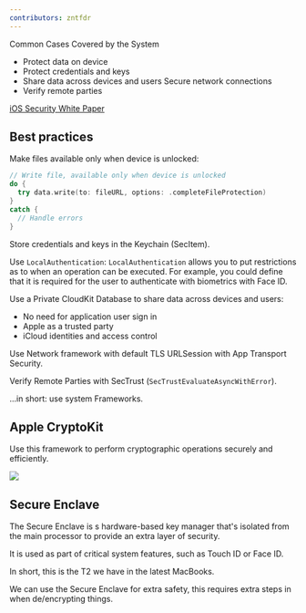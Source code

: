 ```yaml
---
contributors: zntfdr
---
```


Common Cases Covered by the System

- Protect data on device
- Protect credentials and keys
- Share data across devices and users Secure network connections
- Verify remote parties

[iOS Security White Paper](https://www.apple.com/business/docs/site/iOS_Security_Guide.pdf)

## Best practices

Make files available only when device is unlocked:

```swift
// Write file, available only when device is unlocked 
do { 
  try data.write(to: fileURL, options: .completeFileProtection) 
} 
catch { 
  // Handle errors 
} 
```

Store credentials and keys in the Keychain (SecItem).

Use `LocalAuthentication`: `LocalAuthentication` allows you to put restrictions as to when an operation can be executed. For example, you could define that it is required for the user to authenticate with biometrics with Face ID.

Use a Private CloudKit Database to share data across devices and users:

- No need for application user sign in 
- Apple as a trusted party
- iCloud identities and access control

Use Network framework with default TLS URLSession with App Transport Security.

Verify Remote Parties with SecTrust (`SecTrustEvaluateAsyncWithError`).

...in short: use system Frameworks.

## Apple CryptoKit

Use this framework to perform cryptographic operations securely and efficiently.

![][cryImage]

## Secure Enclave

The Secure Enclave is s hardware-based key manager that's isolated from the main processor to provide an extra layer of security. 

It is used as part of critical system features, such as Touch ID or Face ID. 

In short, this is the T2 we have in the latest MacBooks.

We can use the Secure Enclave for extra safety, this requires extra steps in when de/encrypting things.

[cryImage]: ../../../images/notes/wwdc19/709/cry.png